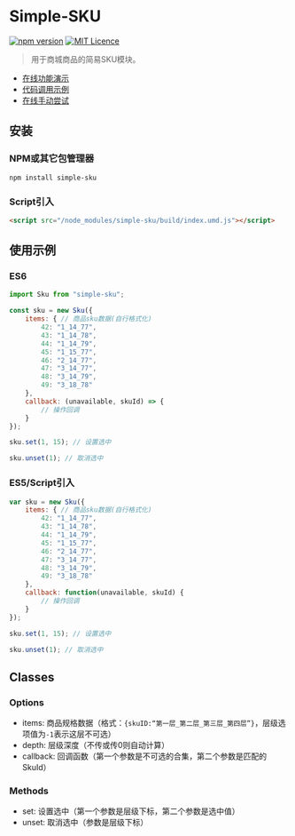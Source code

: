 # Simple-SKU

[![npm version](https://img.shields.io/npm/v/simple-sku?logo=npm)](https://www.npmjs.com/package/simple-sku)
[![MIT Licence](https://img.shields.io/npm/l/simple-sku.svg)](https://github.com/pecasha/simple-sku/blob/master/LICENSE)

> 用于商城商品的简易SKU模块。

- [在线功能演示](https://pecasha.github.io/simple-sku/demo/index.html)
- [代码调用示例](https://runkit.com/pecasha/simple-sku)
- [在线手动尝试](https://npm.runkit.com/simple-sku)

## 安装
### NPM或其它包管理器
```shell
npm install simple-sku
```
### Script引入
```html
<script src="/node_modules/simple-sku/build/index.umd.js"></script>
```

## 使用示例
### ES6
```javascript
import Sku from "simple-sku";

const sku = new Sku({
    items: { // 商品sku数据(自行格式化)
        42: "1_14_77",
        43: "1_14_78",
        44: "1_14_79",
        45: "1_15_77",
        46: "2_14_77",
        47: "3_14_77",
        48: "3_14_79",
        49: "3_18_78"
    },
    callback: (unavailable, skuId) => {
        // 操作回调
    }
});

sku.set(1, 15); // 设置选中

sku.unset(1); // 取消选中
```
### ES5/Script引入
```javascript
var sku = new Sku({
    items: { // 商品sku数据(自行格式化)
        42: "1_14_77",
        43: "1_14_78",
        44: "1_14_79",
        45: "1_15_77",
        46: "2_14_77",
        47: "3_14_77",
        48: "3_14_79",
        49: "3_18_78"
    },
    callback: function(unavailable, skuId) {
        // 操作回调
    }
});

sku.set(1, 15); // 设置选中

sku.unset(1); // 取消选中
```

## Classes
### Options
- items: 商品规格数据（格式：`{skuID:“第一层_第二层_第三层_第四层”}`，层级选项值为`-1`表示这层不可选）
- depth: 层级深度（不传或传0则自动计算）
- callback: 回调函数（第一个参数是不可选的合集，第二个参数是匹配的SkuId）

### Methods
- set: 设置选中（第一个参数是层级下标，第二个参数是选中值）
- unset: 取消选中（参数是层级下标）
